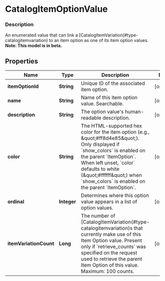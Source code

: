 
# CatalogItemOptionValue

### Description

An enumerated value that can link a [CatalogItemVariation(#type-catalogitemvariation) to an item option as one of its item option values.
**Note: This model is in beta.**

## Properties
Name | Type | Description | Notes
------------ | ------------- | ------------- | -------------
**itemOptionId** | **String** | Unique ID of the associated item option. |  [optional]
**name** | **String** | Name of this item option value. Searchable. |  [optional]
**description** | **String** | The option value&#39;s human-readable description. |  [optional]
**color** | **String** | The HTML-supported hex color for the item option (e.g., \&quot;#ff8d4e85\&quot;). Only displayed if &#x60;show_colors&#x60; is enabled on the parent &#x60;ItemOption&#x60;. When left unset, &#x60;color&#x60; defaults to white (\&quot;#ffffff\&quot;) when &#x60;show_colors&#x60; is enabled on the parent &#x60;ItemOption&#x60;. |  [optional]
**ordinal** | **Integer** | Determines where this option value appears in a list of option values. |  [optional]
**itemVariationCount** | **Long** | The number of [CatalogItemVariation(#type-catalogitemvariation)s that currently make use of this Item Option value. Present only if &#x60;retrieve_counts&#x60; was specified on the request used to retrieve the parent Item Option of this value.  Maximum: 100 counts. |  [optional]



